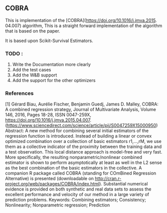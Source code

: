## COBRA

This is implementation of the [COBRA](https://doi.org/10.1016/j.jmva.2015.
04.007) algorithm, This is a straight forward implementation of the algorithm
that is based on the paper.

It is based upon Scikit-Survival Estimators.


### TODO :
1. Write the Documentation more clearly
2. Add the test cases
3. Add the W&B support
4. Add the support for the other optimizers







### References

[1] Gérard Biau, Aurélie Fischer, Benjamin Guedj, James D. Malley,
COBRA: A combined regression strategy,
Journal of Multivariate Analysis,
Volume 146,
2016,
Pages 18-28,
ISSN 0047-259X,
https://doi.org/10.1016/j.jmva.2015.04.007.
(https://www.sciencedirect.com/science/article/pii/S0047259X15000950)
Abstract: A new method for combining several initial estimators of the regression function is introduced. Instead of building a linear or convex optimized combination over a collection of basic estimators r1,…,rM, we use them as a collective indicator of the proximity between the training data and a test observation. This local distance approach is model-free and very fast. More specifically, the resulting nonparametric/nonlinear combined estimator is shown to perform asymptotically at least as well in the L2 sense as the best combination of the basic estimators in the collective. A companion R package called COBRA (standing for COmBined Regression Alternative) is presented (downloadable on http://cran.r-project.org/web/packages/COBRA/index.html). Substantial numerical evidence is provided on both synthetic and real data sets to assess the excellent performance and velocity of our method in a large variety of prediction problems.
Keywords: Combining estimators; Consistency; Nonlinearity; Nonparametric regression; Prediction